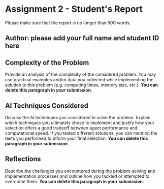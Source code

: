 # Assignment 2 - Student's Report

Please make sure that the report is no longer than 500 words.

## Author: please add your full name and student ID here

## Complexity of the Problem 

Provide an analysis of the complexity of the considered problem. You may use practical examples and/or data you collected while implementing the solution to this problem (e.g. computing times, memory size, etc.). **You can delete this paragraph in your submission**.

## AI Techniques Considered

Discuss the AI techniques you considered to solve the problem. Explain which techniques you ultimately chose to implement and justify how your selection offers a good tradeoff between agent performance and computational speed. If you tested different solutions, you can mention the tests you performed to inform your final selection. **You can delete this paragraph in your submission**.

## Reflections

Describe the challenges you encountered during the problem-solving and implementation processes and outline how you tackled or attempted to overcome them. **You can delete this paragraph in your submission**.